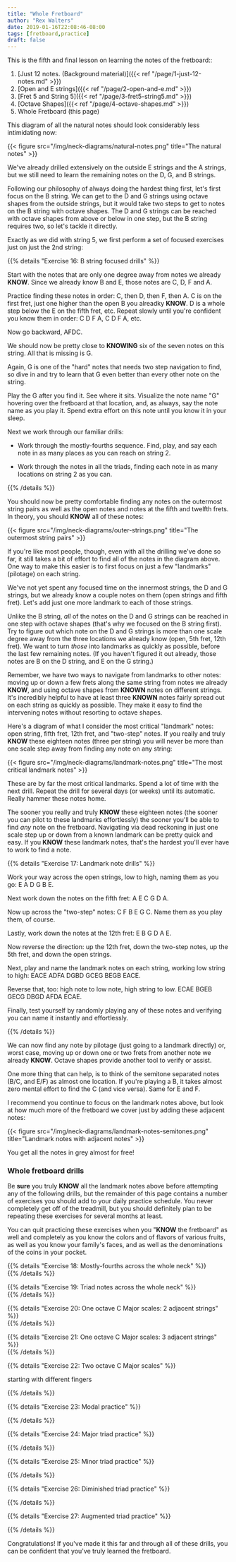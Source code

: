 ```yaml
---
title: "Whole Fretboard"
author: "Rex Walters"
date: 2019-01-16T22:08:46-08:00
tags: [fretboard,practice]
draft: false
---
```


This is the fifth and final lesson on learning the notes of the fretboard::

1. [Just 12 notes. (Background material)]({{< ref "/page/1-just-12-notes.md" >}})
2. [Open and E strings]({{< ref "/page/2-open-and-e.md" >}})
3. [Fret 5 and String 5]({{< ref "/page/3-fret5-string5.md" >}})
4. [Octave Shapes]({{< ref "/page/4-octave-shapes.md" >}})
5. Whole Fretboard (this page)

This diagram of all the natural notes should look considerably less intimidating now:

<div class="text-center">
{{< figure src="/img/neck-diagrams/natural-notes.png" title="The natural notes" >}}
</div>

We've already drilled extensively on the outside E strings and the A strings, but we still need to learn the remaining notes on the D, G, and B strings.

Following our philosophy of always doing the hardest thing first, let's first focus on the B string. We can get to the D and G strings using octave shapes from the outside strings, but it would take two steps to get to notes on the B string with octave shapes. The D and G strings can be reached with octave shapes from above or below in one step, but the B string requires two, so let's tackle it directly.

Exactly as we did with string 5, we first perform a set of focused exercises just on just the 2nd string:

<p></p>
{{% details "Exercise 16: B string focused drills" %}}
<div class="bg-info">
  <p>Start with the notes that are only one degree away from notes we already <strong>KNOW</strong>. Since we already know B and E, those notes are C, D, F and A.</p>

  <p>Practice finding these notes in order: C, then D, then F, then A. C is on the first fret, just one higher than the open B you alreadky <strong>KNOW</strong>. D is a whole step below the E on the fifth fret, etc. Repeat slowly until you're confident you know them in order: C D F A, C D F A, etc.</p>

  <p>Now go backward, AFDC.</p>

  <p>We should now be pretty close to <strong>KNOWING</strong> six of the seven notes on this string. All that is missing is G.
  </p>

  <p>Again, G is one of the "hard" notes that needs two step navigation to find, so dive in and try to learn that G even better than every other note on the string.</p>

  <p>Play the G after you find it. See where it sits. Visualize the note name "G" hovering over the fretboard at that location, and, as always, say the note name as you play it. Spend extra effort on this note until you know it in your sleep.</p>

  <p>Next we work through our familiar drills:</p>
  <p>
    <ul>
      <li><p>Work through the mostly-fourths sequence. Find, play, and say each note in as many places as you can reach on string 2.</p></li>
      <li> <p>Work through the notes in all the triads, finding each note in as many locations on string 2 as you can.</p> </li>
    </ul>
  </p>
</div>
{{% /details %}}

You should now be pretty comfortable finding any notes on the outermost string pairs as well as the open notes and notes at the fifth and twelfth frets. In theory, you should **KNOW** all of these notes:

<div class="text-center">
{{< figure src="/img/neck-diagrams/outer-strings.png" title="The outermost string pairs" >}}
</div>

If you're like most people, though, even with all the drilling we've done so far, it still takes a bit of effort to find all of the notes in the diagram above. One way to make this easier is to first focus on just a few "landmarks" (pilotage) on each string.

We've not yet spent any focused time on the innermost strings, the D and G strings, but we already know a couple notes on them (open strings and fifth fret). Let's add just one more landmark to each of those strings.

Unlike the B string, *all* of the notes on the D and G strings can be reached in one step with octave shapes (that's why we focused on the B string first). Try to figure out which note on the D and G strings is more than one scale degree away from the three locations we already know (open, 5th fret, 12th fret). We want to turn *those* into landmarks as quickly as possible, before the last few remaining notes. (If you haven't figured it out already, those notes are B on the D string, and E on the G string.)

Remember, we have two ways to navigate from landmarks to other notes: moving up or down a few frets along the same string from notes we already **KNOW**, and using octave shapes from **KNOWN** notes on different strings. It's incredibly helpful to have at least three **KNOWN** notes fairly spread out on each string as quickly as possible. They make it easy to find the intervening notes without resorting to octave shapes.

Here's a diagram of what I consider the most critical "landmark" notes: open string, fifth fret, 12th fret, and "two-step" notes. If you really and truly **KNOW** these eighteen notes (three per string) you will never be more than one scale step away from finding any note on any string:

<div class="text-center">
{{< figure src="/img/neck-diagrams/landmark-notes.png" title="The most critical landmark notes" >}}
</div>

These are by far the most critical landmarks. Spend a lot of time with the next drill. Repeat the drill for several days (or weeks) until its automatic. Really hammer these notes home.

The sooner you really and truly **KNOW** these eighteen notes (the sooner you can pilot to these landmarks effortlessly) the sooner you'll be able to find *any* note on the fretboard. Navigating via dead reckoning in just one scale step up or down from a known landmark can be pretty quick and easy. If you **KNOW** these landmark notes, that's the hardest you'll ever have to work to find a note.

<p></p>
{{% details "Exercise 17: Landmark note drills" %}}
<div class="bg-info">
  <p>
    Work your way across the open strings, low to high, naming them as you go: E A D G B E.
  </p>

  <p>Next work down the notes on the fifth fret: A E C G D A.</p>

  <p>Now up across the "two-step" notes: C F B E G C. Name them as you play them, of course.</p>

  <p>Lastly, work down the notes at the 12th fret: E B G D A E.</p>

  <p>Now reverse the direction: up the 12th fret, down the two-step notes, up the 5th fret, and down the open strings.</p>

  <p>Next, play and name the landmark notes on each string, working low string to high: EACE ADFA DGBD GCEG BEGB EACE.</p>

  <p>Reverse that, too: high note to low note, high string to low. ECAE BGEB GECG DBGD AFDA ECAE.</p>

  <p>Finally, test yourself by randomly playing any of these notes and verifying you can name it instantly and effortlessly.</p>
</div>
{{% /details %}}

We can now find any note by pilotage (just going to a landmark directly) or, worst case, moving up or down one or two frets from another note we already **KNOW**. Octave shapes provide another tool to verify or assist.

One more thing that can help, is to think of the semitone separated notes (B/C, and E/F) as almost one location. If you're playing a B, it takes almost zero mental effort to find the C (and vice versa). Same for E and F.

I recommend you continue to focus on the landmark notes above, but look at how much more of the fretboard we cover just by adding these adjacent notes:

<div class="text-center">
{{< figure src="/img/neck-diagrams/landmark-notes-semitones.png" title="Landmark notes with adjacent notes" >}}
</div>

You get all the notes in grey almost for free!

### Whole fretboard drills

Be **sure** you truly **KNOW** all the landmark notes above before attempting any of the following drills, but the remainder of this page contains a number of exercises you should add to your daily practice schedule. You never completely get off of the treadmill, but you should definitely plan to be repeating these exercises for several months at least.

You can quit practicing these exercises when you "**KNOW** the fretboard" as well and completely as you know the colors and of flavors of various fruits, as well as you know your family's faces, and as well as the denominations of the coins in your pocket.

<p></p>
{{% details "Exercise 18: Mostly-fourths across the whole neck" %}}
<div class="bg-info">

</div>
{{% /details %}}

<p></p>
{{% details "Exercise 19: Triad notes across the whole neck" %}}
<div class="bg-info">

</div>
{{% /details %}}

<p></p>
{{% details "Exercise 20: One octave C Major scales: 2 adjacent strings" %}}
<div class="bg-info">

</div>
{{% /details %}}

<p></p>
{{% details "Exercise 21: One octave C Major scales: 3 adjacent strings" %}}
<div class="bg-info">

</div>
{{% /details %}}

<p></p>
{{% details "Exercise 22: Two octave C Major scales" %}}
<div class="bg-info">
<p>starting with different fingers</p>
</div>
{{% /details %}}

<p></p>
{{% details "Exercise 23: Modal practice" %}}
<div class="bg-info">
<p></p>
</div>
{{% /details %}}

<p></p>
{{% details "Exercise 24: Major triad practice" %}}
<div class="bg-info">
<p></p>
</div>
{{% /details %}}

<p></p>
{{% details "Exercise 25: Minor triad practice" %}}
<div class="bg-info">
<p></p>
</div>
{{% /details %}}

<p></p>
{{% details "Exercise 26: Diminished triad practice" %}}
<div class="bg-info">
<p></p>
</div>
{{% /details %}}

<p></p>
{{% details "Exercise 27: Augmented triad practice" %}}
<div class="bg-info">
<p></p>
</div>
{{% /details %}}

Congratulations! If you've made it this far and through all of these drills, you can be confident that you've truly learned the fretboard.
